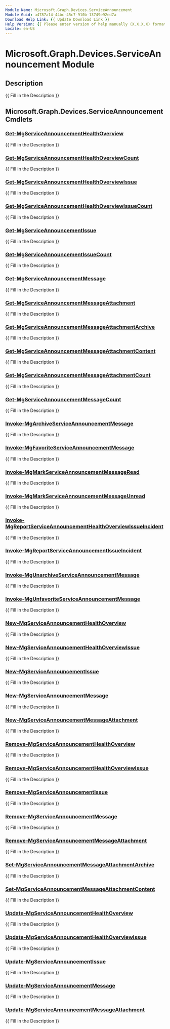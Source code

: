 ```yaml
---
Module Name: Microsoft.Graph.Devices.ServiceAnnouncement
Module Guid: a4787a14-44bc-45c7-910b-13749e92ed7a
Download Help Link: {{ Update Download Link }}
Help Version: {{ Please enter version of help manually (X.X.X.X) format }}
Locale: en-US
---
```


# Microsoft.Graph.Devices.ServiceAnnouncement Module
## Description
{{ Fill in the Description }}

## Microsoft.Graph.Devices.ServiceAnnouncement Cmdlets
### [Get-MgServiceAnnouncementHealthOverview](Get-MgServiceAnnouncementHealthOverview.md)
{{ Fill in the Description }}

### [Get-MgServiceAnnouncementHealthOverviewCount](Get-MgServiceAnnouncementHealthOverviewCount.md)
{{ Fill in the Description }}

### [Get-MgServiceAnnouncementHealthOverviewIssue](Get-MgServiceAnnouncementHealthOverviewIssue.md)
{{ Fill in the Description }}

### [Get-MgServiceAnnouncementHealthOverviewIssueCount](Get-MgServiceAnnouncementHealthOverviewIssueCount.md)
{{ Fill in the Description }}

### [Get-MgServiceAnnouncementIssue](Get-MgServiceAnnouncementIssue.md)
{{ Fill in the Description }}

### [Get-MgServiceAnnouncementIssueCount](Get-MgServiceAnnouncementIssueCount.md)
{{ Fill in the Description }}

### [Get-MgServiceAnnouncementMessage](Get-MgServiceAnnouncementMessage.md)
{{ Fill in the Description }}

### [Get-MgServiceAnnouncementMessageAttachment](Get-MgServiceAnnouncementMessageAttachment.md)
{{ Fill in the Description }}

### [Get-MgServiceAnnouncementMessageAttachmentArchive](Get-MgServiceAnnouncementMessageAttachmentArchive.md)
{{ Fill in the Description }}

### [Get-MgServiceAnnouncementMessageAttachmentContent](Get-MgServiceAnnouncementMessageAttachmentContent.md)
{{ Fill in the Description }}

### [Get-MgServiceAnnouncementMessageAttachmentCount](Get-MgServiceAnnouncementMessageAttachmentCount.md)
{{ Fill in the Description }}

### [Get-MgServiceAnnouncementMessageCount](Get-MgServiceAnnouncementMessageCount.md)
{{ Fill in the Description }}

### [Invoke-MgArchiveServiceAnnouncementMessage](Invoke-MgArchiveServiceAnnouncementMessage.md)
{{ Fill in the Description }}

### [Invoke-MgFavoriteServiceAnnouncementMessage](Invoke-MgFavoriteServiceAnnouncementMessage.md)
{{ Fill in the Description }}

### [Invoke-MgMarkServiceAnnouncementMessageRead](Invoke-MgMarkServiceAnnouncementMessageRead.md)
{{ Fill in the Description }}

### [Invoke-MgMarkServiceAnnouncementMessageUnread](Invoke-MgMarkServiceAnnouncementMessageUnread.md)
{{ Fill in the Description }}

### [Invoke-MgReportServiceAnnouncementHealthOverviewIssueIncident](Invoke-MgReportServiceAnnouncementHealthOverviewIssueIncident.md)
{{ Fill in the Description }}

### [Invoke-MgReportServiceAnnouncementIssueIncident](Invoke-MgReportServiceAnnouncementIssueIncident.md)
{{ Fill in the Description }}

### [Invoke-MgUnarchiveServiceAnnouncementMessage](Invoke-MgUnarchiveServiceAnnouncementMessage.md)
{{ Fill in the Description }}

### [Invoke-MgUnfavoriteServiceAnnouncementMessage](Invoke-MgUnfavoriteServiceAnnouncementMessage.md)
{{ Fill in the Description }}

### [New-MgServiceAnnouncementHealthOverview](New-MgServiceAnnouncementHealthOverview.md)
{{ Fill in the Description }}

### [New-MgServiceAnnouncementHealthOverviewIssue](New-MgServiceAnnouncementHealthOverviewIssue.md)
{{ Fill in the Description }}

### [New-MgServiceAnnouncementIssue](New-MgServiceAnnouncementIssue.md)
{{ Fill in the Description }}

### [New-MgServiceAnnouncementMessage](New-MgServiceAnnouncementMessage.md)
{{ Fill in the Description }}

### [New-MgServiceAnnouncementMessageAttachment](New-MgServiceAnnouncementMessageAttachment.md)
{{ Fill in the Description }}

### [Remove-MgServiceAnnouncementHealthOverview](Remove-MgServiceAnnouncementHealthOverview.md)
{{ Fill in the Description }}

### [Remove-MgServiceAnnouncementHealthOverviewIssue](Remove-MgServiceAnnouncementHealthOverviewIssue.md)
{{ Fill in the Description }}

### [Remove-MgServiceAnnouncementIssue](Remove-MgServiceAnnouncementIssue.md)
{{ Fill in the Description }}

### [Remove-MgServiceAnnouncementMessage](Remove-MgServiceAnnouncementMessage.md)
{{ Fill in the Description }}

### [Remove-MgServiceAnnouncementMessageAttachment](Remove-MgServiceAnnouncementMessageAttachment.md)
{{ Fill in the Description }}

### [Set-MgServiceAnnouncementMessageAttachmentArchive](Set-MgServiceAnnouncementMessageAttachmentArchive.md)
{{ Fill in the Description }}

### [Set-MgServiceAnnouncementMessageAttachmentContent](Set-MgServiceAnnouncementMessageAttachmentContent.md)
{{ Fill in the Description }}

### [Update-MgServiceAnnouncementHealthOverview](Update-MgServiceAnnouncementHealthOverview.md)
{{ Fill in the Description }}

### [Update-MgServiceAnnouncementHealthOverviewIssue](Update-MgServiceAnnouncementHealthOverviewIssue.md)
{{ Fill in the Description }}

### [Update-MgServiceAnnouncementIssue](Update-MgServiceAnnouncementIssue.md)
{{ Fill in the Description }}

### [Update-MgServiceAnnouncementMessage](Update-MgServiceAnnouncementMessage.md)
{{ Fill in the Description }}

### [Update-MgServiceAnnouncementMessageAttachment](Update-MgServiceAnnouncementMessageAttachment.md)
{{ Fill in the Description }}


